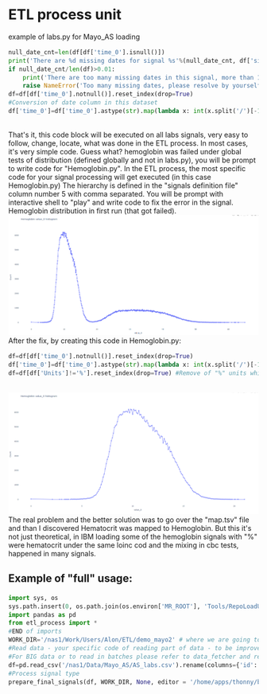 # ETL process unit
example of labs.py for Mayo_AS loading
```python
null_date_cnt=len(df[df['time_0'].isnull()])
print('There are %d missing dates for signal %s'%(null_date_cnt, df['signal'].iloc[0]))
if null_date_cnt/len(df)>0.01:
    print('There are too many missing dates in this signal, more than 1%%'%(null_date_cnt))
    raise NameError('Too many missing dates, please resolve by yourself')
df=df[df['time_0'].notnull()].reset_index(drop=True)
#Conversion of date column in this dataset
df['time_0']=df['time_0'].astype(str).map(lambda x: int(x.split('/')[-1])*10000 + int(x.split('/')[0])*100 + int(x.split('/')[1]) )
 
```
That's it, this code block will be executed on all labs signals, very easy to follow, change, locate, what was done in the ETL process. In most cases, it's very simple code.
Guess what? hemoglobin was failed under global tests of distribution (defined globally and not in labs.py), you will be prompt to write code for "Hemoglobin.py".
In the ETL process, the most specific code for your signal processing will get executed (in this case Hemoglobin.py) The hierarchy is defined in the "signals definition file" column number 5 with comma separated.
You will be prompt with interactive shell to "play" and write code to fix the error in the signal.
 
Hemoglobin distribution in first run (that got failed).
<img src="/attachments/13402330/13402328.png"/>
After the fix, by creating this code in Hemoglobin.py:
```python
df=df[df['time_0'].notnull()].reset_index(drop=True)
df['time_0']=df['time_0'].astype(str).map(lambda x: int(x.split('/')[-1] )*10000 + int(x.split('/')[0])*100 + int(x.split('/')[1]) )
df=df[df['Units']!='%'].reset_index(drop=True) #Remove of "%" units which is other signal , maybe Hematocrit? Also after checking the mapping, discovered that is mapped wrong, typo
```
 
 
<img src="/attachments/13402330/13402329.png"/>
The real problem and the better solution was to go over the "map.tsv" file and than I discovered Hematocrit was mapped to Hemoglobin.
But this it's not just theoretical, in IBM loading some of the hemoglobin signals with "%" were hematocrit under the same loinc cod and the mixing in cbc tests, happened in many signals.
## Example of "full" usage:
```python
import sys, os
sys.path.insert(0, os.path.join(os.environ['MR_ROOT'], 'Tools/RepoLoadUtils/common/ETL_Infra')) #Add common to path
import pandas as pd
from etl_process import *
#END of imports
WORK_DIR='/nas1/Work/Users/Alon/ETL/demo_mayo2' # where we are going to work
#Read data - your specific code of reading part of data - to be improved to have an ability/API to fetch batch from the data, wrapper to file system, DB, etc.
#For BIG data or to read in batches please refer to data_fetcher and return data_fetcher to fetch dataframes in batches
df=pd.read_csv('/nas1/Data/Mayo_AS/AS_labs.csv').rename(columns={'id':'pid', 'Lab_Date':'time_0', 'TestDesc':'signal', 'Resultn': 'value_0'})
#Process signal type
prepare_final_signals(df, WORK_DIR, None, editor = '/home/apps/thonny/bin/thonny', override='n')
```
